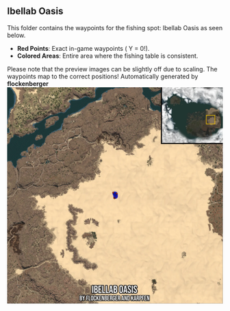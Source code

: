 ## Ibellab Oasis
This folder contains the waypoints for the fishing spot: Ibellab Oasis as seen below.

- **Red Points**: Exact in-game waypoints ( Y = 0!).
- **Colored Areas**: Entire area where the fishing table is consistent.

Please note that the preview images can be slightly off due to scaling. The waypoints map to the correct positions!
Automatically generated by **flockenberger**
![preview_Ibellab Oasis](./Preview.webp)
